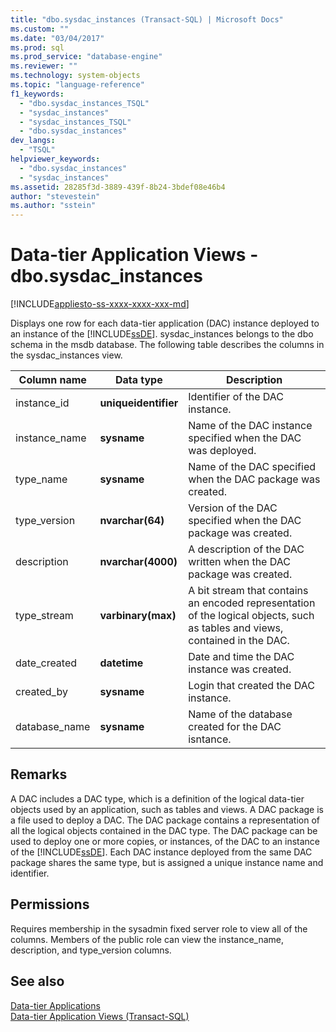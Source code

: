 ```yaml
---
title: "dbo.sysdac_instances (Transact-SQL) | Microsoft Docs"
ms.custom: ""
ms.date: "03/04/2017"
ms.prod: sql
ms.prod_service: "database-engine"
ms.reviewer: ""
ms.technology: system-objects
ms.topic: "language-reference"
f1_keywords: 
  - "dbo.sysdac_instances_TSQL"
  - "sysdac_instances"
  - "sysdac_instances_TSQL"
  - "dbo.sysdac_instances"
dev_langs: 
  - "TSQL"
helpviewer_keywords: 
  - "dbo.sysdac_instances"
  - "sysdac_instances"
ms.assetid: 28285f3d-3889-439f-8b24-3bdef08e46b4
author: "stevestein"
ms.author: "sstein"
---
```

# Data-tier Application Views - dbo.sysdac_instances
[!INCLUDE[appliesto-ss-xxxx-xxxx-xxx-md](../../includes/appliesto-ss-xxxx-xxxx-xxx-md.md)]

  Displays one row for each data-tier application (DAC) instance deployed to an instance of the [!INCLUDE[ssDE](../../includes/ssde-md.md)]. sysdac_instances belongs to the dbo schema in the msdb database. The following table describes the columns in the sysdac_instances view.  
  
|Column name|Data type|Description|  
|-----------------|---------------|-----------------|  
|instance_id|**uniqueidentifier**|Identifier of the DAC instance.|  
|instance_name|**sysname**|Name of the DAC instance specified when the DAC was deployed.|  
|type_name|**sysname**|Name of the DAC specified when the DAC package was created.|  
|type_version|**nvarchar(64)**|Version of the DAC specified when the DAC package was created.|  
|description|**nvarchar(4000)**|A description of the DAC written when the DAC package was created.|  
|type_stream|**varbinary(max)**|A bit stream that contains an encoded representation of the logical objects, such as tables and views, contained in the DAC.|  
|date_created|**datetime**|Date and time the DAC instance was created.|  
|created_by|**sysname**|Login that created the DAC instance.|  
|database_name|**sysname**|Name of the database created for the DAC isntance.|  
  
## Remarks  
 A DAC includes a DAC type, which is a definition of the logical data-tier objects used by an application, such as tables and views. A DAC package is a file used to deploy a DAC. The DAC package contains a representation of all the logical objects contained in the DAC type. The DAC package can be used to deploy one or more copies, or instances, of the DAC to an instance of the [!INCLUDE[ssDE](../../includes/ssde-md.md)]. Each DAC instance deployed from the same DAC package shares the same type, but is assigned a unique instance name and identifier.  
  
## Permissions  
 Requires membership in the sysadmin fixed server role to view all of the columns. Members of the public role can view the instance_name, description, and type_version columns.  
  
## See also  
 [Data-tier Applications](../../relational-databases/data-tier-applications/data-tier-applications.md)   
 [Data-tier Application Views &#40;Transact-SQL&#41;](https://msdn.microsoft.com/library/0de01328-d7a6-4677-b7a0-dcd3098c23d4)  
  
  
